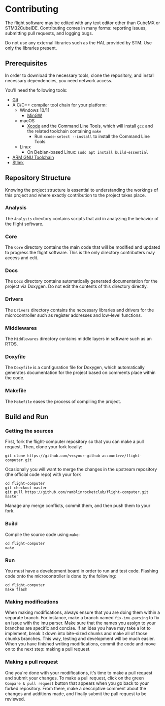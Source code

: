 
# Contributing

The flight software may be edited with any text editor other than CubeMX or STM32CubeIDE. Contributing comes in
many forms: reporting issues, submitting pull requests, and logging bugs.

Do not use any external libraries such as the HAL provided by STM. Use only the libraries present.

## Prerequisites

In order to download the necessary tools, clone the repository, and install necessary dependencies, you
need network access.

You'll need the following tools:
* [Git](https://git-scm.com/)
* A C/C++ compiler tool chain for your platform:
    * Windows 10/11
        * [MinGW](https://www.youtube.com/watch?v=DHekr3EtDOA)
    * macOS
        * [Xcode](https://developer.apple.com/xcode/downloads/) and the Command Line Tools, which will
        install `gcc` and the related toolchain containing `make`
            * Run `xcode-select --install` to install the Command Line Tools
    * Linux
        * On Debian-based Linux: `sudo apt install build-essential`
* [ARM GNU Toolchain](https://developer.arm.com/downloads/-/gnu-rm)
* [Stlink](https://github.com/stlink-org/stlink/tree/master)

## Repository Structure

Knowing the project structure is essential to understanding the workings of this project and where exactly contribution
to the project takes place.

### Analysis

The `Analysis` directory contains scripts that aid in analyzing the behavior of the flight software.

### Core

The `Core` directory contains the main code that will be modified and updated to progress the flight software. This is the
only directory contributers may access and edit.

### Docs

The `Docs` directory contains automatically generated documentation for the project via Doxygen. Do not edit the contents
of this directory directly.

### Drivers

The `Drivers` directory contains the necessary libraries and drivers for the microcontroller such as register addresses
and low-level functions.

### Middlewares

The `Middlewares` directory contains middle layers in software such as an RTOS.

### Doxyfile

The `Doxyfile` is a configuration file for Doxygen, which automatically generates documentation for the project based
on comments place within the code.

### Makefile

The `Makefile` eases the process of compiling the project.

## Build and Run

### Getting the sources

First, fork the flight-computer repository so that you can make a pull request. Then, clone your fork locally:

```
git clone https://github.com/<<<your-github-account>>>/flight-computer.git
```

Ocasionally you will want to merge the changes in the upstream repository (the official code repo) with
your fork

```
cd flight-computer
git checkout master
git pull https://github.com/ramblinrocketclub/flight-computer.git master
```

Manage any merge conflicts, commit them, and then push them to your fork.

### Build

Compile the source code using `make`:

```
cd flight-computer
make
```

### Run

You must have a development board in order to run and test code. Flashing code onto the microcontroller
is done by the following:

```
cd flight-computer
make flash
```

### Making modifications

When making modifications, always ensure that you are doing them within a separate branch. For instance,
make a branch named `fix-imu-parsing` to fix an issue with the imu parser. Make sure that the names you assign to your
branches are specific and concise. If an idea you have may take a lot to implement, break it down into bite-sized chunks
and make all of those chunks branches. This way, testing and development will be much easier. When you have finished writing
modifications, commit the code and move on to the next step: making a pull request.

### Making a pull request

One you're done with your modifications, it's time to make a pull request and submit your changes. To make a
pull request, click on the green `Compare & pull request` button that appears when you go back to your forked repository.
From there, make a descriptive comment about the changes and additions made, and finally submit the pull request to be
reviewed.
